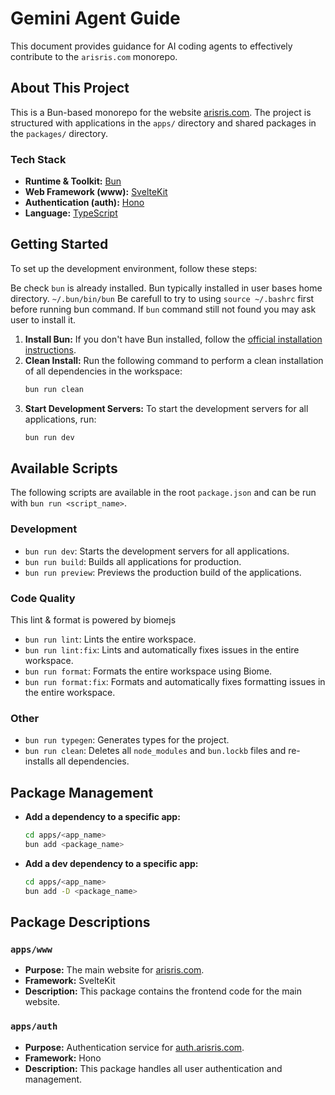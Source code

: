 # Gemini Agent Guide

This document provides guidance for AI coding agents to effectively contribute to the `arisris.com` monorepo.

## About This Project

This is a Bun-based monorepo for the website [arisris.com](https://arisris.com). The project is structured with applications in the `apps/` directory and shared packages in the `packages/` directory.

### Tech Stack

- **Runtime & Toolkit:** [Bun](https://bun.sh/)
- **Web Framework (www):** [SvelteKit](https://kit.svelte.dev/)
- **Authentication (auth):** [Hono](https://hono.dev/)
- **Language:** [TypeScript](https://www.typescriptlang.org/)

## Getting Started

To set up the development environment, follow these steps:

Be check `bun` is already installed.
Bun typically installed in user bases home directory. `~/.bun/bin/bun`
Be carefull to try to using `source ~/.bashrc` first before running bun command.
If `bun` command still not found you may ask user to install it.

1. **Install Bun:** If you don't have Bun installed, follow the [official installation instructions](https://bun.sh/docs/installation).
2. **Clean Install:** Run the following command to perform a clean installation of all dependencies in the workspace:
   ```bash
   bun run clean
   ```
3. **Start Development Servers:** To start the development servers for all applications, run:
   ```bash
   bun run dev
   ```

## Available Scripts

The following scripts are available in the root `package.json` and can be run with `bun run <script_name>`.

### Development

- `bun run dev`: Starts the development servers for all applications.
- `bun run build`: Builds all applications for production.
- `bun run preview`: Previews the production build of the applications.

### Code Quality

This lint & format is powered by biomejs

- `bun run lint`: Lints the entire workspace.
- `bun run lint:fix`: Lints and automatically fixes issues in the entire workspace.
- `bun run format`: Formats the entire workspace using Biome.
- `bun run format:fix`: Formats and automatically fixes formatting issues in the entire workspace.

### Other

- `bun run typegen`: Generates types for the project.
- `bun run clean`: Deletes all `node_modules` and `bun.lockb` files and re-installs all dependencies.

## Package Management

- **Add a dependency to a specific app:**
  ```bash
  cd apps/<app_name>
  bun add <package_name>
  ```
- **Add a dev dependency to a specific app:**
  ```bash
  cd apps/<app_name>
  bun add -D <package_name>
  ```

## Package Descriptions

### `apps/www`

- **Purpose:** The main website for [arisris.com](https://arisris.com).
- **Framework:** SvelteKit
- **Description:** This package contains the frontend code for the main website.

### `apps/auth`

- **Purpose:** Authentication service for [auth.arisris.com](https://auth.arisris.com).
- **Framework:** Hono
- **Description:** This package handles all user authentication and management.